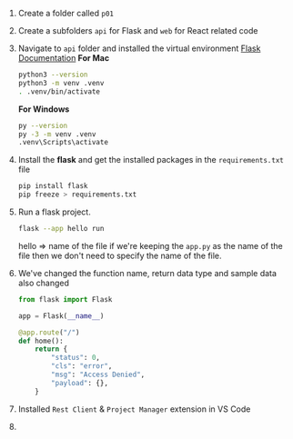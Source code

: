 
1. Create a folder called `p01`
2. Create a subfolders `api` for Flask and `web` for React related code
3. Navigate to `api` folder and installed the virtual environment
    [Flask Documentation](https://flask.palletsprojects.com/en/2.3.x/installation/)
    **For Mac**
    ```bash
    python3 --version
    python3 -m venv .venv
    . .venv/bin/activate

    ```

    **For Windows**
    ```bash
    py --version
    py -3 -m venv .venv
    .venv\Scripts\activate
    ```
4. Install the **flask** and get the installed packages in the `requirements.txt` file

    ```bash
    pip install flask
    pip freeze > requirements.txt
    ```
5. Run a flask project.
    ```bash
    flask --app hello run
    ```
    hello => name of the file
    if we're keeping the `app.py` as the name of the file then we don't need to specify the name of the file.
6. We've changed the function name, return data type and sample data also changed
    ```python
    from flask import Flask

    app = Flask(__name__)

    @app.route("/")
    def home():
        return {
            "status": 0,
            "cls": "error",
            "msg": "Access Denied",
            "payload": {},
        }
    ```
7. Installed `Rest Client` & `Project Manager` extension in VS Code
8. 